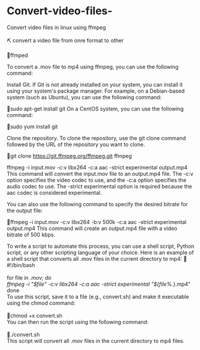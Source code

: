 # Convert-video-files-
Convert video files in linux using  ffmpeg <br>
<br>
:pick: convert a video file from onre format to other <br>
<br>
:toolbox:ffmped <br>

To convert a .mov file to mp4 using ffmpeg, you can use the following command:

Install Git. If Git is not already installed on your system, you can install it using your system's package manager. For example, on a Debian-based system (such as Ubuntu), you can use the following command:

:red_circle:sudo apt-get install git
On a CentOS system, you can use the following command:

:red_circle:sudo yum install git

Clone the repository. To clone the repository, use the git clone command followed by the URL of the repository you want to clone.

:red_circle:git clone https://git.ffmpeg.org/ffmpeg.git ffmpeg

ffmpeg -i input.mov -c:v libx264 -c:a aac -strict experimental output.mp4
This command will convert the input.mov file to an output.mp4 file. The -c:v option specifies the video codec to use, and the -c:a option specifies the audio codec to use. The -strict experimental option is required because the aac codec is considered experimental.

You can also use the following command to specify the desired bitrate for the output file:

:red_circle:ffmpeg -i input.mov -c:v libx264 -b:v 500k -c:a aac -strict experimental output.mp4
This command will create an output.mp4 file with a video bitrate of 500 kbps.

To write a script to automate this process, you can use a shell script, Python script, or any other scripting language of your choice. Here is an example of a shell script that converts all .mov files in the current directory to mp4:
:red_circle:
#!/bin/bash<br>
<br>
for file in *.mov; do<br>
  ffmpeg -i "$file" -c:v libx264 -c:a aac -strict experimental "${file%.*}.mp4"<br>
done<br>
To use this script, save it to a file (e.g., convert.sh) and make it executable using the chmod command:<br>
<br>
:round_pushpin:chmod +x convert.sh<br>
You can then run the script using the following command:<br>
<br>
:round_pushpin:./convert.sh<br>
This script will convert all .mov files in the current directory to mp4 files.<br>
